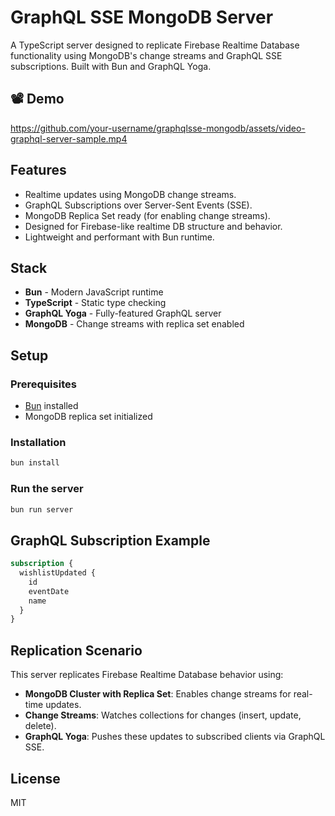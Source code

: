 # GraphQL SSE MongoDB Server

A TypeScript server designed to replicate Firebase Realtime Database functionality using MongoDB's change streams and GraphQL SSE subscriptions. Built with Bun and GraphQL Yoga.

## 📽 Demo

[https://github.com/your-username/graphqlsse-mongodb/assets/video-graphql-server-sample.mp4  ](https://github.com/darylchill/graphql-sse-server/blob/main/video-graphql-server-sample.mp4)


## Features

- Realtime updates using MongoDB change streams.
- GraphQL Subscriptions over Server-Sent Events (SSE).
- MongoDB Replica Set ready (for enabling change streams).
- Designed for Firebase-like realtime DB structure and behavior.
- Lightweight and performant with Bun runtime.

## Stack

- **Bun** - Modern JavaScript runtime
- **TypeScript** - Static type checking
- **GraphQL Yoga** - Fully-featured GraphQL server
- **MongoDB** - Change streams with replica set enabled

## Setup

### Prerequisites

- [Bun](https://bun.sh/) installed
- MongoDB replica set initialized 

### Installation

```bash
bun install
```

### Run the server

```bash
bun run server
```

## GraphQL Subscription Example

```graphql
subscription {
  wishlistUpdated {
    id
    eventDate
    name
  }
}
```

## Replication Scenario

This server replicates Firebase Realtime Database behavior using:

- **MongoDB Cluster with Replica Set**: Enables change streams for real-time updates.
- **Change Streams**: Watches collections for changes (insert, update, delete).
- **GraphQL Yoga**: Pushes these updates to subscribed clients via GraphQL SSE.


## License

MIT
